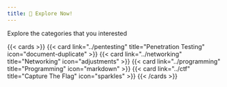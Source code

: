 ```yaml
---
title: 🚀 Explore Now!
---
```

Explore the categories that you interested

{{< cards >}}
  {{< card link="../pentesting" title="Penetration Testing" icon="document-duplicate" >}}
  {{< card link="../networking" title="Networking" icon="adjustments" >}}
  {{< card link="../programming" title="Programming" icon="markdown" >}}
  {{< card link="../ctf" title="Capture The Flag" icon="sparkles" >}}
{{< /cards >}}
